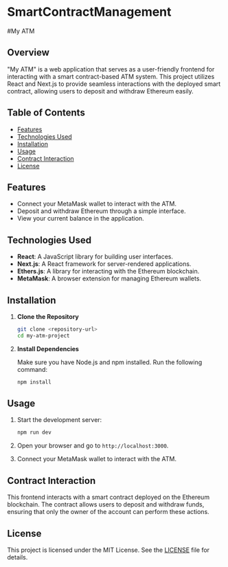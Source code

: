 # SmartContractManagement
#My ATM

## Overview

"My ATM" is a web application that serves as a user-friendly frontend for interacting with a smart contract-based ATM system. This project utilizes React and Next.js to provide seamless interactions with the deployed smart contract, allowing users to deposit and withdraw Ethereum easily.

## Table of Contents

- [Features](#features)
- [Technologies Used](#technologies-used)
- [Installation](#installation)
- [Usage](#usage)
- [Contract Interaction](#contract-interaction)
- [License](#license)

## Features

- Connect your MetaMask wallet to interact with the ATM.
- Deposit and withdraw Ethereum through a simple interface.
- View your current balance in the application.

## Technologies Used

- **React**: A JavaScript library for building user interfaces.
- **Next.js**: A React framework for server-rendered applications.
- **Ethers.js**: A library for interacting with the Ethereum blockchain.
- **MetaMask**: A browser extension for managing Ethereum wallets.

## Installation

1. **Clone the Repository**

   ```bash
   git clone <repository-url>
   cd my-atm-project
   ```

2. **Install Dependencies**

   Make sure you have Node.js and npm installed. Run the following command:

   ```bash
   npm install
   ```

## Usage

1. Start the development server:

   ```bash
   npm run dev
   ```

2. Open your browser and go to `http://localhost:3000`.

3. Connect your MetaMask wallet to interact with the ATM.

## Contract Interaction

This frontend interacts with a smart contract deployed on the Ethereum blockchain. The contract allows users to deposit and withdraw funds, ensuring that only the owner of the account can perform these actions.

## License

This project is licensed under the MIT License. See the [LICENSE](LICENSE) file for details.
